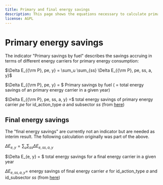```yaml
---
title: Primary and final energy savings
description: This page shows the equations necessary to calculate primary and final energy savings.
license: AGPL
---
```


<!--
© 2023 - 2024 Fraunhofer-Gesellschaft e.V., München

SPDX-License-Identifier: AGPL-3.0-or-later
-->

Primary energy savings
===

The indicator "Primary savings by fuel" describes the savings accruing in terms of different energy carriers for primary energy consumption:

$\Delta E_{{\rm P}, pe, y} = \sum_u \sum_{ss} \Delta E_{{\rm P}, pe, ss, a, y}$ 

$\Delta E_{{\rm P}, pe, y} = $ Primary savings by fuel ( = total energy savings of an primary energy carrier in a given year)

$\Delta E_{{\rm P}, pe, ss, a, y} =$ total energy savings of primary energy carrier $pe$ for id_action_type $a$ and subsector $ss$ (from [here](../energy_mix/FEC_to_PEC.md))

Final energy savings
---

The "final energy savings" are currently not an indicator but are needed as interim result. The following calculation originally was part of the above.

$\Delta E_{e, y} = \sum_u \sum_{ss} \Delta E_{e, ss, a, y}$

$\Delta E_{e, y} = $ total energy savings for a final energy carrier in a given year

$\Delta E_{e, ss, a, y} =$ energy savings of final energy carrier $e$ for id_action_type $a$ and id_subsector $ss$ (from [here](../energy_mix/lambda_chi.md))


